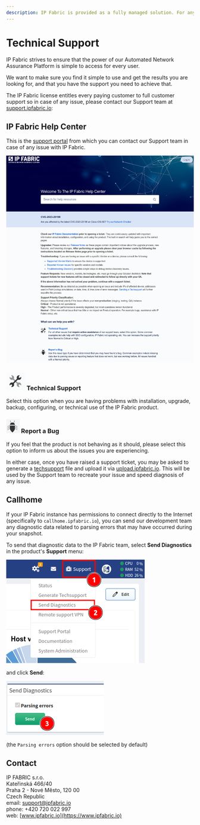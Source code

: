 ```yaml
---
description: IP Fabric is provided as a fully managed solution. For any technical support needed you can contact us on support@ipfabric.io.
---
```


# Technical Support

IP Fabric strives to ensure that the power of our Automated Network Assurance Platform is simple to access for every user.

We want to make sure you find it simple to use and get the results you are looking for, and that you have the support you need to achieve that.

The IP Fabric license entitles every paying customer to full customer support so in case of any issue, please contact our Support team at
[support.ipfabric.io](https://support.ipfabric.io):

## IP Fabric Help Center

This is the [support portal](https://support.ipfabric.io) from which you can contact our Support team in case of any issue with IP Fabric.

![IP Fabric Help Center](help_center.png)

### ![Technical Support](ico_tech.png) Technical Support

Select this option when you are having problems with
installation, upgrade, backup, configuring, or technical use of the IP Fabric product.

### ![Bug](ico_bug.png) Report a Bug

If you feel that the product is not behaving as it should, please select this option to inform us about the issues you are experiencing.

In either case, once you have raised a support ticket, you may be asked to generate a
[techsupport](techsupport.md) file and upload it via [upload.ipfabric.io](https://upload.ipfabric.io).
This will be used by the Support team to recreate your issue and speed diagnosis of any issue.

## Callhome

If your IP Fabric instance has permissions to connect directly to the Internet (specifically to `callhome.ipfabric.io`), you can
send our development team any diagnostic data related to parsing errors that may have occurred during your snapshot.

To send that diagnostic data to the IP Fabric team, select **Send Diagnostics** in the product's **Support** menu:

![Diagnostics](diagnostics.png)

and click **Send**:

![Parsing Errors](parsing.png)

(the `Parsing errors` option should be selected by default)

## Contact

IP FABRIC s.r.o.<br/>
Kateřinská 466/40<br/>
Praha 2 - Nové Město, 120 00<br/>
Czech Republic<br/>
email: <support@ipfabric.io><br/>
phone: +420 720 022 997<br/>
web: [www.ipfabric.io](https://www.ipfabric.io)
